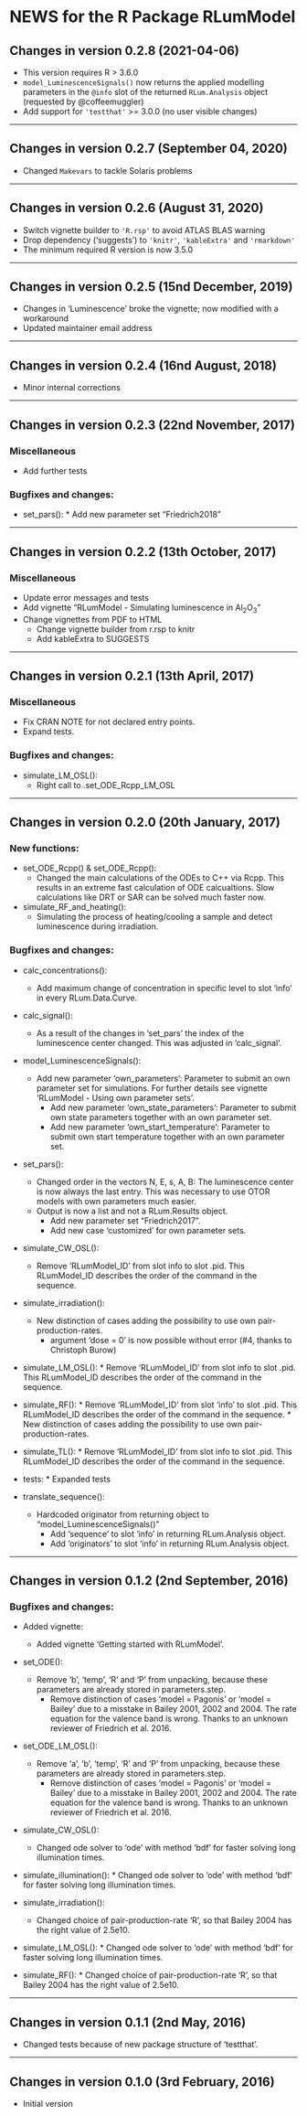 




<!-- NEWS.md was auto-generated by NEWS.Rmd. Please DO NOT edit by hand!-->

# NEWS for the R Package RLumModel

## Changes in version 0.2.8 (2021-04-06)

-   This version requires R &gt; 3.6.0
-   `model_LuminescenceSignals()` now returns the applied modelling
    parameters in the `@info` slot of the returned `RLum.Analysis`
    object (requested by @coffeemuggler)
-   Add support for `'testthat'` &gt;= 3.0.0 (no user visible changes)

------------------------------------------------------------------------

## Changes in version 0.2.7 (September 04, 2020)

-   Changed `Makevars` to tackle Solaris problems

------------------------------------------------------------------------

## Changes in version 0.2.6 (August 31, 2020)

-   Switch vignette builder to `'R.rsp'` to avoid ATLAS BLAS warning
-   Drop dependency (‘suggests’) to `'knitr'`, `'kableExtra'` and
    `'rmarkdown'`
-   The minimum required R version is now 3.5.0

------------------------------------------------------------------------

## Changes in version 0.2.5 (15nd December, 2019)

-   Changes in ‘Luminescence’ broke the vignette; now modified with a
    workaround
-   Updated maintainer email address

------------------------------------------------------------------------

## Changes in version 0.2.4 (16nd August, 2018)

-   Minor internal corrections

------------------------------------------------------------------------

## Changes in version 0.2.3 (22nd November, 2017)

### Miscellaneous

-   Add further tests

### Bugfixes and changes:

-   set\_pars(): \* Add new parameter set “Friedrich2018”

------------------------------------------------------------------------

## Changes in version 0.2.2 (13th October, 2017)

### Miscellaneous

-   Update error messages and tests
-   Add vignette “RLumModel - Simulating luminescence in
    Al<sub>2</sub>O<sub>3</sub>”
-   Change vignettes from PDF to HTML
    -   Change vignette builder from r.rsp to knitr
    -   Add kableExtra to SUGGESTS

------------------------------------------------------------------------

## Changes in version 0.2.1 (13th April, 2017)

### Miscellaneous

-   Fix CRAN NOTE for not declared entry points.
-   Expand tests.

### Bugfixes and changes:

-   simulate\_LM\_OSL():
    -   Right call to .set\_ODE\_Rcpp\_LM\_OSL

------------------------------------------------------------------------

## Changes in version 0.2.0 (20th January, 2017)

### New functions:

-   set\_ODE\_Rcpp() & set\_ODE\_Rcpp():
    -   Changed the main calculations of the ODEs to C++ via Rcpp. This
        results in an extreme fast calculation of ODE calcualtions. Slow
        calculations like DRT or SAR can be solved much faster now.
-   simulate\_RF\_and\_heating():
    -   Simulating the process of heating/cooling a sample and detect
        luminescence during irradiation.

### Bugfixes and changes:

-   calc\_concentrations():

    -   Add maximum change of concentration in specific level to slot
        ‘info’ in every RLum.Data.Curve.

-   calc\_signal():

    -   As a result of the changes in ‘set\_pars’ the index of the
        luminescence center changed. This was adjusted in
        ‘calc\_signal’.

-   model\_LuminescenceSignals():

    -   Add new parameter ‘own\_parameters’: Parameter to submit an own
        parameter set for simulations. For further details see vignette
        ‘RLumModel - Using own parameter sets’.
        -   Add new parameter ‘own\_state\_parameters’: Parameter to
            submit own state parameters together with an own parameter
            set.
        -   Add new parameter ‘own\_start\_temperature’: Parameter to
            submit own start temperature together with an own parameter
            set.

-   set\_pars():

    -   Changed order in the vectors N, E, s, A, B: The luminescence
        center is now always the last entry. This was necessary to use
        OTOR models with own parameters much easier.
    -   Output is now a list and not a RLum.Results object.
        -   Add new parameter set “Friedrich2017”.
        -   Add new case ‘customized’ for own parameter sets.

-   simulate\_CW\_OSL():

    -   Remove ‘RLumModel\_ID’ from slot info to slot .pid. This
        RLumModel\_ID describes the order of the command in the
        sequence.

-   simulate\_irradiation():

    -   New distinction of cases adding the possibility to use own
        pair-production-rates.
        -   argument ‘dose = 0’ is now possible without error (\#4,
            thanks to Christoph Burow)

-   simulate\_LM\_OSL(): \* Remove ‘RLumModel\_ID’ from slot info to
    slot .pid. This RLumModel\_ID describes the order of the command in
    the sequence.

-   simulate\_RF(): \* Remove ‘RLumModel\_ID’ from slot ‘info’ to slot
    .pid. This RLumModel\_ID describes the order of the command in the
    sequence. \* New distinction of cases adding the possibility to use
    own pair-production-rates.

-   simulate\_TL(): \* Remove ‘RLumModel\_ID’ from slot info to slot
    .pid. This RLumModel\_ID describes the order of the command in the
    sequence.

-   tests: \* Expanded tests

-   translate\_sequence():

    -   Hardcoded originator from returning object to
        “model\_LuminescenceSignals()”
        -   Add ‘sequence’ to slot ‘info’ in returning RLum.Analysis
            object.
        -   Add ‘originators’ to slot ‘info’ in returning RLum.Analysis
            object.

------------------------------------------------------------------------

## Changes in version 0.1.2 (2nd September, 2016)

### Bugfixes and changes:

-   Added vignette:

    -   Added vignette ‘Getting started with RLumModel’.

-   set\_ODE():

    -   Remove ‘b’, ‘temp’, ‘R’ and ‘P’ from unpacking, because these
        parameters are already stored in parameters.step.
        -   Remove distinction of cases ‘model = Pagonis’ or ‘model =
            Bailey’ due to a misstake in Bailey 2001, 2002 and 2004. The
            rate equation for the valence band is wrong. Thanks to an
            unknown reviewer of Friedrich et al. 2016.

-   set\_ODE\_LM\_OSL():

    -   Remove ‘a’, ‘b’, ‘temp’, ‘R’ and ‘P’ from unpacking, because
        these parameters are already stored in parameters.step.
        -   Remove distinction of cases ‘model = Pagonis’ or ‘model =
            Bailey’ due to a misstake in Bailey 2001, 2002 and 2004. The
            rate equation for the valence band is wrong. Thanks to an
            unknown reviewer of Friedrich et al. 2016.

-   simulate\_CW\_OSL():

    -   Changed ode solver to ‘ode’ with method ‘bdf’ for faster solving
        long illumination times.

-   simulate\_illumination(): \* Changed ode solver to ‘ode’ with method
    ‘bdf’ for faster solving long illumination times.

-   simulate\_irradiation():

    -   Changed choice of pair-production-rate ‘R’, so that Bailey 2004
        has the right value of 2.5e10.

-   simulate\_LM\_OSL(): \* Changed ode solver to ‘ode’ with method
    ‘bdf’ for faster solving long illumination times.

-   simulate\_RF(): \* Changed choice of pair-production-rate ‘R’, so
    that Bailey 2004 has the right value of 2.5e10.

------------------------------------------------------------------------

## Changes in version 0.1.1 (2nd May, 2016)

-   Changed tests because of new package structure of ‘testthat’.

------------------------------------------------------------------------

## Changes in version 0.1.0 (3rd February, 2016)

-   Initial version
